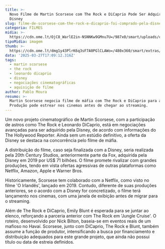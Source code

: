 ```yaml
---
title: >-
  Novo Filme de Martin Scorsese com The Rock e DiCaprio Pode Ser Adquirido pela
  Disney
slug: filme-de-scorsese-com-the-rock-e-dicaprio-foi-comprado-pela-disney-diz-site
categoria: FILMES
midia: >-
  https://cdn.ome.lt/OjC8_WarlE2in-NSNNKw9GMnu7U=/987x0/smart/uploads/conteudo/fotos/OMELETE_CAPA_-_2025-03-27T134420.310.png
tipoMidia: imagem
thumb: >-
  https://cdn.ome.lt/dmg1y43PlrK6q3sF7A0PGlCLAWo=/480x360/smart/extras/conteudos/omelete_THUMB_-_2025-03-27T134359.079.png
data: '2025-03-27T17:09:12.316Z'
tags:
  - martin scorsese
  - the rock
  - leonardo dicaprio
  - disney
  - negociações cinematográficas
  - aquisição de filme
author: Pablo Moura
resumo: >-
  Martin Scorsese negocia filme de máfia com The Rock e DiCaprio para a Disney.
  Produção pode estrear nos cinemas antes de chegar ao streaming.
---
```


Um novo projeto cinematográfico de Martin Scorsese, com a participação de astros como The Rock e Leonardo DiCaprio, está em negociações avançadas para ser adquirido pela Disney, de acordo com informações do The Hollywood Reporter. Ainda sem um estúdio definitivo, a oferta da Disney se destaca na concorrência pelo filme de máfia.

A distribuição do filme, caso seja finalizada com a Disney, seria realizada pela 20th Century Studios, anteriormente parte da Fox, adquirida pela Disney em 2019 por US$ 71 bilhões. O filme promete rivalizar com grandes produções, tendo em vista ofertas agressivas de outras plataformas como Netflix, Amazon, Apple e Warner Bros.

Historicamente, Scorsese tem colaborado com a Netflix, como visto no filme 'O Irlandês', lançado em 2019. Contudo, diferente de suas produções anteriores, se o acordo com a Disney for concretizado, o filme terá lançamento nos cinemas, com uma janela de exibição antes de migrar para o streaming.

Além de The Rock e DiCaprio, Emily Blunt é esperada para se juntar ao elenco, reforçando a parceria anterior com The Rock em 'Jungle Cruise'. O roteiro, desenvolvido por Nick Bilton, baseia-se em eventos reais de um mafioso no Havaí. Scorsese, junto com DiCaprio, The Rock e Blunt, também assume a função de produtor, intensificando a busca por financiamento e distribuição adequados para este grande projeto, que ainda não possui título ou data de estreia definidos.
